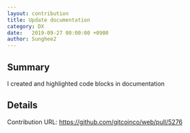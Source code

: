 ```yaml
---
layout: contribution
title: Update documentation
category: DX
date:   2019-09-27 00:00:00 +0900
author: Sunghee2
---
```


## Summary
I created and highlighted code blocks in documentation

## Details
Contribution URL: https://github.com/gitcoinco/web/pull/5276
